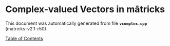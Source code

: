 
# Complex-valued Vectors in mātricks
This document was automatically generated from file **`vcomplex.cpp`** (mātricks-v2.1-r50).


[Table of Contents](README.md)
